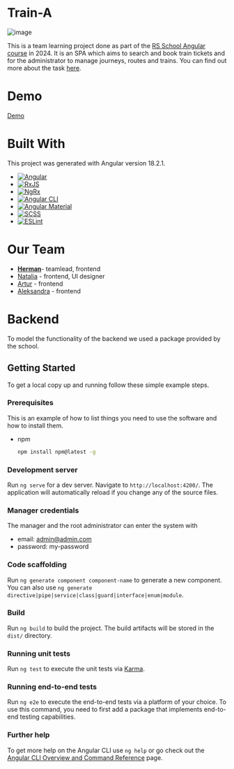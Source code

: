 # Train-A

![image](https://github.com/user-attachments/assets/48abed49-6703-4365-b050-9104233e49ad)


This is a team learning project done as part of the [RS School Angular course](https://rs.school/courses/angular) in 2024.
It is an SPA which aims to search and book train tickets and for the administrator to manage journeys, routes and trains.
You can find out more about the task [here](https://github.com/rolling-scopes-school/tasks/tree/master/tasks/train-a).

# Demo

[Demo](https://nuttik.github.io/train-a/)

# Built With

This project was generated with Angular version 18.2.1.

- [![Angular][Angular.io]][Angular-url]
- [![RxJS][RxJS.io]][RxJS-url]
- [![NgRx][NgRx.io]][NgRx-url]
- [![Angular CLI][AngularCLI.io]][AngularCLI-url]
- [![Angular Material][AngularMaterial.io]][AngularMaterial-url]
- [![SCSS][SCSS.io]][SCSS-url]
- [![ESLint][ESLint.io]][ESLint-url]

# Our Team

- **[Herman](https://github.com/mogitrash)**- teamlead, frontend
- [Natalia](https://github.com/NataliaRepkina) - frontend, UI designer
- [Artur](https://github.com/Arthurchkeee) - frontend
- [Aleksandra](https://github.com/Aleksa013) - frontend

# Backend

To model the functionality of the backend we used a package provided by the school.

## Getting Started

To get a local copy up and running follow these simple example steps.

### Prerequisites

This is an example of how to list things you need to use the software and how to install them.

- npm
  ```sh
  npm install npm@latest -g
  ```

### Development server

Run `ng serve` for a dev server. Navigate to `http://localhost:4200/`. The application will automatically reload if you change any of the source files.

### Manager credentials

The manager and the root administrator can enter the system with

- email: admin@admin.com
- password: my-password

### Code scaffolding

Run `ng generate component component-name` to generate a new component. You can also use `ng generate directive|pipe|service|class|guard|interface|enum|module`.

### Build

Run `ng build` to build the project. The build artifacts will be stored in the `dist/` directory.

### Running unit tests

Run `ng test` to execute the unit tests via [Karma](https://karma-runner.github.io).

### Running end-to-end tests

Run `ng e2e` to execute the end-to-end tests via a platform of your choice. To use this command, you need to first add a package that implements end-to-end testing capabilities.

### Further help

To get more help on the Angular CLI use `ng help` or go check out the [Angular CLI Overview and Command Reference](https://angular.dev/tools/cli) page.

[Angular.io]: https://img.shields.io/badge/Angular-DD0031?style=for-the-badge&logo=angular&logoColor=white
[Angular-url]: https://angular.io/

<!-- Badges and Links -->

[Angular.io]: https://img.shields.io/badge/Angular-DD0031?style=for-the-badge&logo=angular&logoColor=white
[Angular-url]: https://angular.io/
[AngularMaterial.io]: https://img.shields.io/badge/Angular_Material-009688?style=for-the-badge&logo=angular&logoColor=white
[AngularMaterial-url]: https://material.angular.io/
[SCSS.io]: https://img.shields.io/badge/SCSS-CC6699?style=for-the-badge&logo=sass&logoColor=white
[SCSS-url]: https://sass-lang.com/
[RxJS.io]: https://img.shields.io/badge/RxJS-B7178C?style=for-the-badge&logo=ReactiveX&logoColor=white
[RxJS-url]: https://rxjs.dev/
[NgRx.io]: https://img.shields.io/badge/NgRx-764ABC?style=for-the-badge&logo=redux&logoColor=white
[NgRx-url]: https://ngrx.io/
[AngularCLI.io]: https://img.shields.io/badge/Angular%20CLI-DD0031?style=for-the-badge&logo=angular&logoColor=white
[AngularCLI-url]: https://angular.io/cli
[ESLint.io]: https://img.shields.io/badge/ESLint-4B32C3?style=for-the-badge&logo=eslint&logoColor=white
[ESLint-url]: https://eslint.org/
